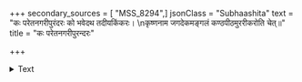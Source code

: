 +++
secondary_sources = [ "MSS_8294",]
jsonClass = "Subhaashita"
text = "कः परेतनगरीपुरंदरः को भवेदथ तदीयकिंकरः।  \nकृष्णनाम जगदेकमङ्गलं कण्ठपीठमुररीकरोति चेत्॥"
title = "कः परेतनगरीपुरन्दरः"

+++

<details><summary>Text</summary>

कः परेतनगरीपुरंदरः को भवेदथ तदीयकिंकरः।  
कृष्णनाम जगदेकमङ्गलं कण्ठपीठमुररीकरोति चेत्॥
</details>
